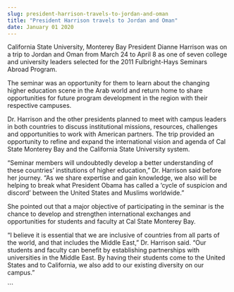 ```yaml
---
slug: president-harrison-travels-to-jordan-and-oman
title: "President Harrison travels to Jordan and Oman"
date: January 01 2020
---
```


  
<p>
  California State University, Monterey Bay President Dianne Harrison was on a
  trip to Jordan and Oman from March 24 to April 8 as one of seven college and
  university leaders selected for the 2011 Fulbright-Hays Seminars Abroad
  Program.
</p>
<p>
  The seminar was an opportunity for them to learn about the changing higher
  education scene in the Arab world and return home to share opportunities for
  future program development in the region with their respective campuses.
</p>
<p>
  Dr. Harrison and the other presidents planned to meet with campus leaders in
  both countries to discuss institutional missions, resources, challenges and
  opportunities to work with American partners. The trip provided an opportunity
  to refine and expand the international vision and agenda of Cal State Monterey
  Bay and the California State University system.
</p>
<p>
  “Seminar members will undoubtedly develop a better understanding of these
  countries’ institutions of higher education,” Dr. Harrison said before her
  journey. “As we share expertise and gain knowledge, we also will be helping to
  break what President Obama has called a ‘cycle of suspicion and discord’
  between the United States and Muslims worldwide.”
</p>
<p>
  She pointed out that a major objective of participating in the seminar is the
  chance to develop and strengthen international exchanges and opportunities for
  students and faculty at Cal State Monterey Bay.
</p>
<p>
  “I believe it is essential that we are inclusive of countries from all parts
  of the world, and that includes the Middle East,” Dr. Harrison said. “Our
  students and faculty can benefit by establishing partnerships with
  universities in the Middle East. By having their students come to the United
  States and to California, we also add to our existing diversity on our
  campus.”
</p>
```
